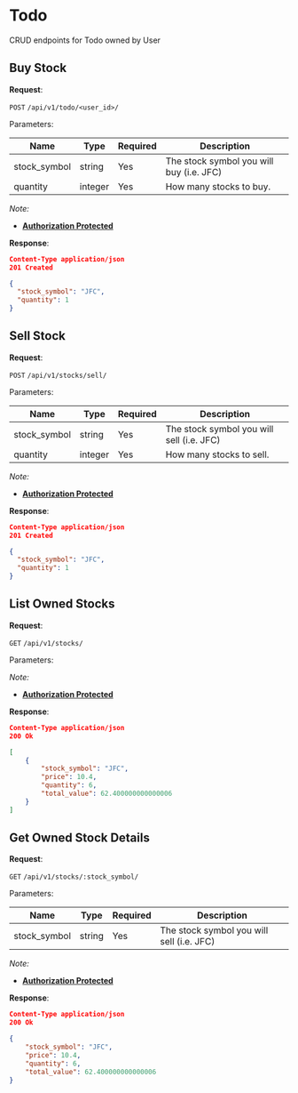 # Todo
CRUD endpoints for Todo owned by User

## Buy Stock

**Request**:

`POST` `/api/v1/todo/<user_id>/`

Parameters:

Name         | Type   | Required | Description
-------------|--------|----------|------------
stock_symbol | string | Yes      | The stock symbol you will buy (i.e. JFC)
quantity     | integer| Yes      | How many stocks to buy.

*Note:*

- **[Authorization Protected](authentication.md)**

**Response**:

```json
Content-Type application/json
201 Created

{
  "stock_symbol": "JFC",
  "quantity": 1
}
```

## Sell Stock

**Request**:

`POST` `/api/v1/stocks/sell/`

Parameters:

Name         | Type   | Required | Description
-------------|--------|----------|------------
stock_symbol | string | Yes      | The stock symbol you will sell (i.e. JFC)
quantity     | integer| Yes      | How many stocks to sell.

*Note:*

- **[Authorization Protected](authentication.md)**

**Response**:

```json
Content-Type application/json
201 Created

{
  "stock_symbol": "JFC",
  "quantity": 1
}
```


## List Owned Stocks

**Request**:

`GET` `/api/v1/stocks/`

Parameters:


*Note:*

- **[Authorization Protected](authentication.md)**

**Response**:

```json
Content-Type application/json
200 Ok

[
    {
        "stock_symbol": "JFC",
        "price": 10.4,
        "quantity": 6,
        "total_value": 62.400000000000006
    }
]
```


## Get Owned Stock Details

**Request**:

`GET` `/api/v1/stocks/:stock_symbol/`

Parameters:

Name         | Type   | Required | Description
-------------|--------|----------|------------
stock_symbol | string | Yes      | The stock symbol you will sell (i.e. JFC)


*Note:*

- **[Authorization Protected](authentication.md)**

**Response**:

```json
Content-Type application/json
200 Ok

{
    "stock_symbol": "JFC",
    "price": 10.4,
    "quantity": 6,
    "total_value": 62.400000000000006
}
```